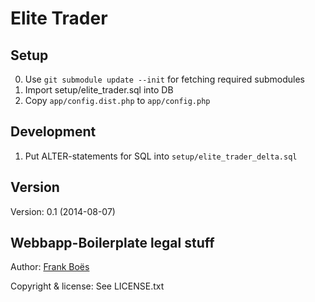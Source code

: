 Elite Trader
==============================

Setup
-----

0. Use `git submodule update --init` for fetching required submodules
1. Import setup/elite_trader.sql into DB
2. Copy `app/config.dist.php` to `app/config.php`

Development
-----------

1. Put ALTER-statements for SQL into `setup/elite_trader_delta.sql`

Version
-------

Version: 0.1 (2014-08-07)

Webbapp-Boilerplate legal stuff
-------------------------------

Author: [Frank Boës](http://3960.org)

Copyright & license: See LICENSE.txt